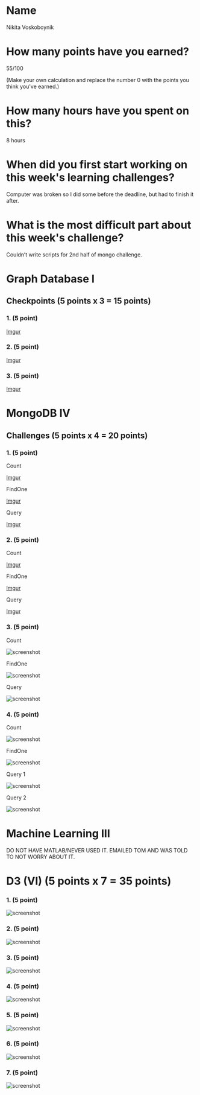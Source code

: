 # Name

Nikita Voskoboynik

# How many points have you earned?

55/100

(Make your own calculation and replace the number 0 with the points you think you've earned.)

# How many hours have you spent on this?

8 hours

# When did you first start working on this week's learning challenges?

Computer was broken so I did some before the deadline, but had to finish it after.

# What is the most difficult part about this week's challenge?

Couldn’t write scripts for 2nd half of mongo challenge.

# Graph Database I

## Checkpoints (5 points x 3 = 15 points)

### 1. (5 point)

[Imgur](http://i.imgur.com/rLomnaU.png)

### 2. (5 point)

[Imgur](http://i.imgur.com/RVHGFAW.png)

### 3. (5 point)

[Imgur](http://i.imgur.com/hsC7Q2A.png)

# MongoDB IV

## Challenges (5 points x 4 = 20 points)

### 1. (5 point)

Count

[Imgur](http://i.imgur.com/1FCekaI.jpg)

FindOne

[Imgur](http://i.imgur.com/tMzkKkB.jpg)

Query

[Imgur](http://i.imgur.com/AwVd8y2.jpg)


### 2. (5 point)

Count

[Imgur](http://i.imgur.com/wnQl9mw.jpg)

FindOne

[Imgur](http://i.imgur.com/ZCMNGG0.jpg)


Query

[Imgur](http://i.imgur.com/J3bGCbP.jpg)

### 3. (5 point)

Count

![screenshot](screenshot.png)

FindOne

![screenshot](screenshot.png)


Query

![screenshot](screenshot.png)


### 4. (5 point)

Count

![screenshot](screenshot.png)

FindOne

![screenshot](screenshot.png)

Query 1

![screenshot](screenshot.png)

Query 2

![screenshot](screenshot.png)


# Machine Learning III

DO NOT HAVE MATLAB/NEVER USED IT. EMAILED TOM AND WAS TOLD TO NOT WORRY ABOUT IT.


# D3 (VI) (5 points x 7 = 35 points)

### 1. (5 point)

![screenshot](screenshot.png)

### 2. (5 point)

![screenshot](screenshot.png)

### 3. (5 point)

![screenshot](screenshot.png)

### 4. (5 point)

![screenshot](screenshot.png)

### 5. (5 point)

![screenshot](screenshot.png)

### 6. (5 point)

![screenshot](screenshot.png)

### 7. (5 point)

![screenshot](screenshot.png)
